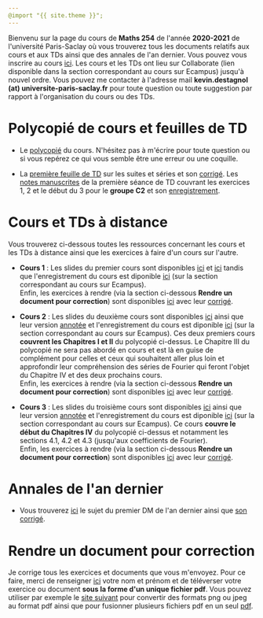 ```yaml
---
@import "{{ site.theme }}";
---
```


Bienvenu sur la page du cours de **Maths 254** de l'année **2020-2021** de l'université Paris-Saclay où vous trouverez tous les documents relatifs aux cours et aux TDs ainsi que des annales de l'an dernier. Vous pouvez vous inscrire au cours <a href="https://kevindestagnol.github.io/maths254.github.io/upload">ici</a>. Les cours et les TDs ont lieu sur Collaborate (lien disponible dans la section correspondant au cours sur Ecampus) jusqu'à nouvel ordre. Vous pouvez me contacter à l'adresse mail **kevin.destagnol (at) universite-paris-saclay.fr** pour toute question ou toute suggestion par rapport à l'organisation du cours ou des TDs.

# Polycopié de cours et feuilles de TD

* Le <a href="https://www.imo.universite-paris-saclay.fr/~destagnol/cours_maths_254.pdf">polycopié</a> du cours. N'hésitez pas à m'écrire pour toute question ou si vous repérez ce qui vous semble être une erreur ou une coquille.

* La <a href="https://www.imo.universite-paris-saclay.fr/~destagnol/TD1_m254.pdf">première feuille de TD</a> sur les suites et séries et son <a href="https://kevindestagnol.github.io/maths254.github.io/erreur">corrigé</a>. Les <a href="TD1_goupeC2.pdf">notes manuscrites</a> de la première séance de TD couvrant les exercices 1, 2 et le début du 3 pour le **groupe C2** et son <a href="https://ecampus.paris-saclay.fr/mod/collaborate/recordings.php?c=41520&action=view&rid=e8e3b47cd8774e27ac1969d5bd7adbb3&url=rest_launch&sesskey=Anagl4tyYT&sessionlinkid=60342">enregistrement</a>.

# Cours et TDs à distance

Vous trouverez ci-dessous toutes les ressources concernant les cours et les TDs à distance ainsi que les exercices à faire d'un cours sur l'autre.

* **Cours 1** : Les slides du premier cours sont disponibles <a href="https://www.imo.universite-paris-saclay.fr/~destagnol/cours1_m254_2021.m4v">ici</a> et <a href="https://www.imo.universite-paris-saclay.fr/~destagnol/cours1_m254.pdf">ici</a> tandis que l'enregistrement du cours est diponible <a href="https://eu.bbcollab.com/collab/ui/session/playback/load/244e0edb0a8b46d68fa344c80c857bdc?authToken=eyJhbGciOiJIUzI1NiJ9.eyJzdWIiOiJiYkNvbGxhYkFwaSIsInJlY29yZGluZ1VpZCI6IjI0NGUwZWRiMGE4YjQ2ZDY4ZmEzNDRjODBjODU3YmRjIiwiaXNzIjoiYmJDb2xsYWJBcGkiLCJ0eXBlIjoxLCJleHAiOjE2MTAxMTM2NzYsImlhdCI6MTYxMDExMDA3NiwiY29uc3VtZXIiOiJhMWZmMzQ1ZjcyZDg0OWEwYWJmN2U4NzUxMzc0NjlkMiJ9.IEDd99WmFK4yicG9xD4fJL7El08MSL_exdjtPyXn_m8">ici</a> (sur la section correspondant au cours sur Ecampus). <br>
Enfin, les exercices à rendre (via la section ci-dessous **Rendre un document pour correction**) sont disponibles <a href="https://www.imo.universite-paris-saclay.fr/~destagnol/exos_cours1.pdf">ici</a> avec leur <a href="https://www.imo.universite-paris-saclay.fr/~destagnol/exos_cours1_correction.pdf">corrigé</a>.

* **Cours 2** : Les slides du deuxième cours sont disponibles <a href="https://www.imo.universite-paris-saclay.fr/~destagnol/cours2_m254.pdf">ici</a> ainsi que leur version <a href="https://www.imo.universite-paris-saclay.fr/~destagnol/cours2_m254_annote.pdf">annotée</a> et l'enregistrement du cours est diponible <a href="https://eu.bbcollab.com/collab/ui/session/playback/load/975a7e6d932a4fd8a107ec98ac87f0ec?authToken=eyJhbGciOiJIUzI1NiJ9.eyJzdWIiOiJiYkNvbGxhYkFwaSIsInJlY29yZGluZ1VpZCI6Ijk3NWE3ZTZkOTMyYTRmZDhhMTA3ZWM5OGFjODdmMGVjIiwiaXNzIjoiYmJDb2xsYWJBcGkiLCJ0eXBlIjoxLCJleHAiOjE2MTA3Mjk3NzcsImlhdCI6MTYxMDcyNjE3NywiY29uc3VtZXIiOiJhMWZmMzQ1ZjcyZDg0OWEwYWJmN2U4NzUxMzc0NjlkMiJ9.a8LecGMa-g0X-sBhPfFrvU3dHzA6GkQUs9oqKh7D2kk">ici</a> (sur la section correspondant au cours sur Ecampus). Ces deux premiers cours **couvrent les Chapitres I et II** du polycopié ci-dessus. Le Chapitre III du polycopié ne sera pas abordé en cours et est là en guise de complément pour celles et ceux qui souhaitent aller plus loin et approfondir leur compréhension des séries de Fourier qui feront l'objet du Chapitre IV et des deux prochains cours.<br>
Enfin, les exercices à rendre (via la section ci-dessous **Rendre un document pour correction**) sont disponibles <a href="https://www.imo.universite-paris-saclay.fr/~destagnol/exos_cours2.pdf">ici</a> avec leur <a href="exos_cours2_correction.pdf">corrigé</a>.

* **Cours 3** : Les slides du troisième cours sont disponibles <a href="cours3_m254_vierge.pdf">ici</a> ainsi que leur version <a href="cours3_m254.pdf">annotée</a> et l'enregistrement du cours est diponible <a href="https://eu.bbcollab.com/collab/ui/session/playback/load/184393fc583d4cbba5f51992c42f48a7?authToken=eyJhbGciOiJIUzI1NiJ9.eyJzdWIiOiJiYkNvbGxhYkFwaSIsInJlY29yZGluZ1VpZCI6IjE4NDM5M2ZjNTgzZDRjYmJhNWY1MTk5MmM0MmY0OGE3IiwiaXNzIjoiYmJDb2xsYWJBcGkiLCJ0eXBlIjoxLCJleHAiOjE2MTEyMjg0NjcsImlhdCI6MTYxMTIyNDg2NywiY29uc3VtZXIiOiJhMWZmMzQ1ZjcyZDg0OWEwYWJmN2U4NzUxMzc0NjlkMiJ9.i0M2qQlL5Jt5iZXK6w1wbKqaNAa1TFR1JmO2xMmwyVk">ici</a> (sur la section correspondant au cours sur Ecampus). Ce cours **couvre le début du Chapitres IV** du polycopié ci-dessus et notamment les sections 4.1, 4.2 et 4.3 (jusqu'aux coefficients de Fourier).<br>
Enfin, les exercices à rendre (via la section ci-dessous **Rendre un document pour correction**) sont disponibles <a href="exos_cours3.pdf">ici</a> avec leur <a href="https://kevindestagnol.github.io/maths254.github.io/erreur">corrigé</a>.

# Annales de l'an dernier

* Vous trouverez <a href="https://www.imo.universite-paris-saclay.fr/~destagnol/dm1_m254.pdf">ici</a> le sujet du premier DM de l'an dernier ainsi que <a href="https://www.imo.universite-paris-saclay.fr/~destagnol/dm1_m254_corrige.pdf">son corrigé</a>.

# Rendre un document pour correction

Je corrige tous les exercices et documents que vous m'envoyez. Pour ce faire, merci de renseigner <a href="https://www.imo.universite-paris-saclay.fr/~destagnol/upload3.html">ici</a> votre nom et prénom et de téléverser votre exercice ou document **sous la forme d'un unique fichier pdf**. Vous pouvez utiliser par exemple le <a href="https://www.ilovepdf.com/merge_pdf">site suivant</a> pour convertir des formats png ou jpeg au format pdf ainsi que pour fusionner plusieurs fichiers pdf en un seul <a href="https://kevindestagnol.github.io/maths254.github.io/uploadg">pdf</a>.
 
